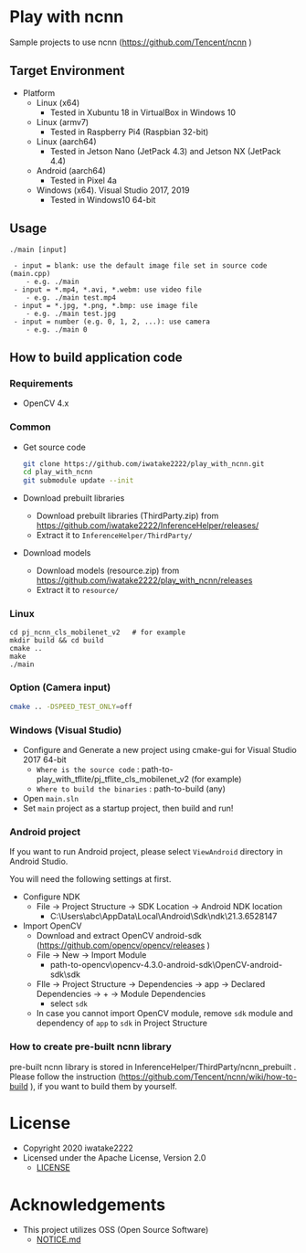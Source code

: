 # Play with ncnn
Sample projects to use ncnn (https://github.com/Tencent/ncnn )

## Target Environment
- Platform
    - Linux (x64)
        - Tested in Xubuntu 18 in VirtualBox in Windows 10
    - Linux (armv7)
        - Tested in Raspberry Pi4 (Raspbian 32-bit)
    - Linux (aarch64)
        - Tested in Jetson Nano (JetPack 4.3) and Jetson NX (JetPack 4.4)
    - Android (aarch64)
        - Tested in Pixel 4a
    - Windows (x64). Visual Studio 2017, 2019
        - Tested in Windows10 64-bit

## Usage
```
./main [input]

 - input = blank: use the default image file set in source code (main.cpp)
    - e.g. ./main
 - input = *.mp4, *.avi, *.webm: use video file
    - e.g. ./main test.mp4
 - input = *.jpg, *.png, *.bmp: use image file
    - e.g. ./main test.jpg
 - input = number (e.g. 0, 1, 2, ...): use camera
    - e.g. ./main 0
```

## How to build application code
### Requirements
- OpenCV 4.x

### Common 
- Get source code
    ```sh
    git clone https://github.com/iwatake2222/play_with_ncnn.git
    cd play_with_ncnn
    git submodule update --init
    ```

- Download prebuilt libraries
    - Download prebuilt libraries (ThirdParty.zip) from https://github.com/iwatake2222/InferenceHelper/releases/ 
    - Extract it to `InferenceHelper/ThirdParty/`
- Download models
    - Download models (resource.zip) from https://github.com/iwatake2222/play_with_ncnn/releases
    - Extract it to `resource/`

### Linux
```
cd pj_ncnn_cls_mobilenet_v2   # for example
mkdir build && cd build
cmake ..
make
./main
```

### Option (Camera input)
```sh
cmake .. -DSPEED_TEST_ONLY=off
```

### Windows (Visual Studio)
- Configure and Generate a new project using cmake-gui for Visual Studio 2017 64-bit
    - `Where is the source code` : path-to-play_with_tflite/pj_tflite_cls_mobilenet_v2	(for example)
    - `Where to build the binaries` : path-to-build	(any)
- Open `main.sln`
- Set `main` project as a startup project, then build and run!

### Android project
If you want to run Android project, please select `ViewAndroid` directory in Android Studio.

You will need the following settings at first.

- Configure NDK
    - File -> Project Structure -> SDK Location -> Android NDK location
        - C:\Users\abc\AppData\Local\Android\Sdk\ndk\21.3.6528147
- Import OpenCV
    - Download and extract OpenCV android-sdk (https://github.com/opencv/opencv/releases )
    - File -> New -> Import Module
        - path-to-opencv\opencv-4.3.0-android-sdk\OpenCV-android-sdk\sdk
    - FIle -> Project Structure -> Dependencies -> app -> Declared Dependencies -> + -> Module Dependencies
        - select `sdk`
    - In case you cannot import OpenCV module, remove `sdk` module and dependency of `app` to `sdk` in Project Structure

### How to create pre-built ncnn library
pre-built ncnn library is stored in InferenceHelper/ThirdParty/ncnn_prebuilt .
Please follow the instruction (https://github.com/Tencent/ncnn/wiki/how-to-build ), if you want to build them by yourself.

# License
- Copyright 2020 iwatake2222
- Licensed under the Apache License, Version 2.0
    - [LICENSE](LICENSE)

# Acknowledgements
- This project utilizes OSS (Open Source Software)
    - [NOTICE.md](NOTICE.md)
